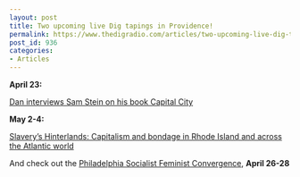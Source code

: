 ```yaml
---
layout: post
title: Two upcoming live Dig tapings in Providence!
permalink: https://www.thedigradio.com/articles/two-upcoming-live-dig-tapings-in-providence/index.html
post_id: 936
categories: 
- Articles
---
```


**April 23:**
 
[Dan interviews Sam Stein on his book Capital City](http://facebook.com/events/2164662790291372/)


**May 2-4:**
 
[Slavery’s Hinterlands: Capitalism and bondage in Rhode Island and across the Atlantic world](http://facebook.com/events/661508874305008/)

And check out the
[Philadelphia Socialist Feminist Convergence](http://socfemphilly.wordpress.com), 
**April 26-28**